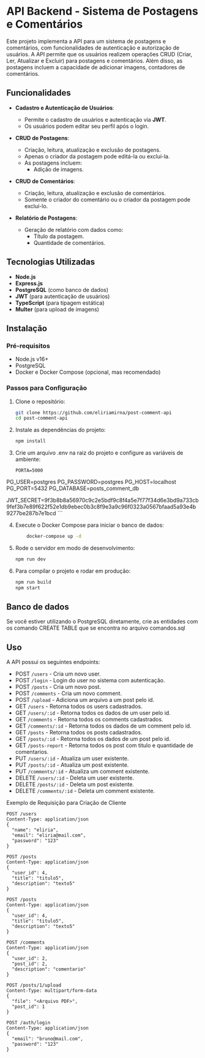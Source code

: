 # API Backend - Sistema de Postagens e Comentários

Este projeto implementa a API para um sistema de postagens e comentários, com funcionalidades de autenticação e autorização de usuários. A API permite que os usuários realizem operações CRUD (Criar, Ler, Atualizar e Excluir) para postagens e comentários. Além disso, as postagens incluem a capacidade de adicionar imagens, contadores de comentários.

## Funcionalidades

- **Cadastro e Autenticação de Usuários**: 
  - Permite o cadastro de usuários e autenticação via **JWT**.
  - Os usuários podem editar seu perfil após o login.
  
- **CRUD de Postagens**: 
  - Criação, leitura, atualização e exclusão de postagens.
  - Apenas o criador da postagem pode editá-la ou excluí-la.
  - As postagens incluem:
    - Adição de imagens.

- **CRUD de Comentários**: 
  - Criação, leitura, atualização e exclusão de comentários.
  - Somente o criador do comentário ou o criador da postagem pode excluí-lo.

- **Relatório de Postagens**:
  - Geração de relatório com dados como:
    - Título da postagem.
    - Quantidade de comentários.

## Tecnologias Utilizadas

- **Node.js**
- **Express.js**
- **PostgreSQL** (como banco de dados)
- **JWT** (para autenticação de usuários)
- **TypeScript** (para tipagem estática)
- **Multer** (para upload de imagens)

## Instalação

### Pré-requisitos

- Node.js v16+
- PostgreSQL
- Docker e Docker Compose (opcional, mas recomendado)

### Passos para Configuração

1. Clone o repositório:

   ```bash
   git clone https://github.com/eliriamirna/post-comment-api
   cd post-comment-api
   ```

2. Instale as dependências do projeto:

    ```bash
    npm install
    ```

3. Crie um arquivo .env na raiz do projeto e configure as variáveis de ambiente:

    ```
    PORTA=5000
PG_USER=postgres
PG_PASSWORD=postgres
PG_HOST=localhost
PG_PORT=5432
PG_DATABASE=posts_comment_db

JWT_SECRET=9f3b8b8a56970c9c2e5bdf9c8f4a5e7f77f34d6e3bd9a733cb9fef3b7e89f622f52e1db9ebec0b3c8f9e3a9c96f0323a0567bfaad5a93e4b9277be287b7e1bcd
    ```

4. Execute o Docker Compose para iniciar o banco de dados:

    ```bash
        docker-compose up -d
    ```

5. Rode o servidor em modo de desenvolvimento:

    ```bash
    npm run dev
    ```

6. Para compilar o projeto e rodar em produção:

    ```bash
    npm run build
    npm start
    ```

## Banco de dados
 
Se você estiver utilizando o PostgreSQL diretamente, crie as entidades com os comando CREATE TABLE que se encontra no arquivo comandos.sql

## Uso
 
A API possui os seguintes endpoints:

- POST ```/users``` - Cria um novo user.
- POST ```/login``` - Login do user no sistema com autenticação.
- POST ```/posts``` - Cria um novo post.
- POST ```/comments``` - Cria um novo comment.
- POST ```/upload``` - Adiciona um arquivo a um post pelo id. 
- GET ```/users``` - Retorna todos os users cadastrados.
- GET ```/users/:id``` - Retorna todos os dados de um user pelo id.
- GET ```/comments``` - Retorna todos os comments cadastrados.
- GET ```/comments/:id``` - Retorna todos os dados de um comment pelo id.
- GET ```/posts``` - Retorna todos os posts cadastrados.
- GET ```/posts/:id``` - Retorna todos os dados de um post pelo id.
- GET ```/posts-report``` - Retorna todos os post com titulo e quantidade de comentarios.
- PUT ```/users/:id``` - Atualiza um user existente.
- PUT ```/posts/:id``` - Atualiza um post existente.
- PUT ```/comments/:id``` - Atualiza um comment existente.
- DELETE ```/users/:id``` - Deleta um user existente.
- DELETE ```/posts/:id``` - Deleta um post existente.
- DELETE ```/comments/:id``` - Deleta um comment existente. 

Exemplo de Requisição para Criação de Cliente

```
POST /users
Content-Type: application/json
{
  "name": "eliria",
  "email": "eliria@mail.com",
  "password": "123"
}
```

```
POST /posts
Content-Type: application/json
{
  "user_id": 4,
  "title": "titulo5",
  "description": "texto5"
}
```

```
POST /posts
Content-Type: application/json
{
  "user_id": 4,
  "title": "titulo5",
  "description": "texto5"
}
```

```
POST /comments
Content-Type: application/json
{
  "user_id": 2,
  "post_id": 2,
  "description": "comentario"
}
```

```
POST /posts/1/upload
Content-Type: multipart/form-data
{
  "file": "<Arquivo PDF>",
  "post_id": 1
}
```

```
POST /auth/login
Content-Type: application/json
{
  "email": "bruno@mail.com",
  "password": "123"
}

```
